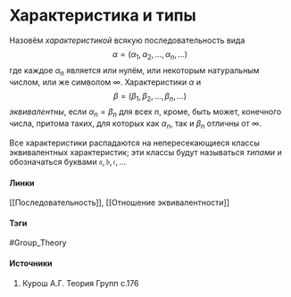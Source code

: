 # Характеристика и типы
Назовём *характеристикой* всякую последовательность вида 
$$
\alpha=(\alpha_{1},\alpha_{2},\dots,\alpha_{n},\dots)
$$
где каждое $\alpha_n$ является или нулём, или некоторым натуральным числом, или же символом $\infty$. Характеристики $\alpha$ и 
$$
\beta=(\beta_{1},\beta_{2},\dots,\beta_n,\dots)
$$
*эквивалентны*, если $\alpha_{n}=\beta_{n}$ для всех $n$, кроме, быть может, конечного числа, притома таких, для которых как $\alpha_{n}$, так и $\beta_n$ отличны от $\infty$.

Все характеристики распадаются на непересекающиеся классы эквивалентных характеристик; эти классы будут называться *типами* и обозначаться буквами $\mathfrak{a},\mathfrak{b},\mathfrak{c},\dots$
#### Линки
[[Последовательность]],
[[Отношение эквивалентности]]
#### Тэги
 #Group_Theory  
#### Источники
 1. Курош А.Г. Теория Групп с.176